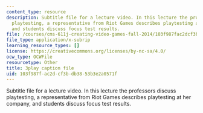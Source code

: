 ```yaml
---
content_type: resource
description: Subtitle file for a lecture video. In this lecture the professors discuss
  playtesting, a representative from Riot Games describes playtesting at her company,
  and students discuss focus test results.
file: /courses/cms-611j-creating-video-games-fall-2014/103f987fac2dcf3bdb3853b3e2a0571f_xQANWfUYeNg.srt
file_type: application/x-subrip
learning_resource_types: []
license: https://creativecommons.org/licenses/by-nc-sa/4.0/
ocw_type: OCWFile
resourcetype: Other
title: 3play caption file
uid: 103f987f-ac2d-cf3b-db38-53b3e2a0571f
---
```

Subtitle file for a lecture video. In this lecture the professors discuss playtesting, a representative from Riot Games describes playtesting at her company, and students discuss focus test results.